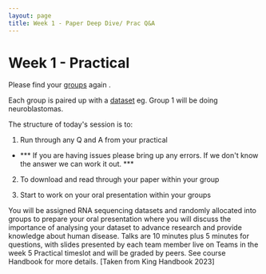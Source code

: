 ```yaml
---
layout: page
title: Week 1 - Paper Deep Dive/ Prac Q&A
---
```


Week 1 - Practical
=====================

Please find your [groups](https://theheking.github.io/babs-rna-seq/key_info/) again .

Each group is paired up with a [dataset](https://theheking.github.io/babs-rna-seq/practical_overview/sample_datasets/) eg. Group 1 will be doing neuroblastomas. 

The structure of today's session is to:

1. Run through any Q and A from your practical
- *** If you are having issues please bring up any errors. If we don't know the answer we can work it out. ***

2. To download and read through your paper within your group

3. Start to work on your oral presentation within your groups

You will be assigned RNA sequencing datasets and randomly allocated into groups to prepare your oral presentation where you will discuss 
the importance of analysing your dataset to advance research and provide knowledge about human disease. 
Talks are 10 minutes plus 5 minutes for questions, with slides presented by each team member live on Teams in the week 5 Practical timeslot 
and will be graded by peers. See course Handbook for more details. [Taken from King Handbook 2023]


